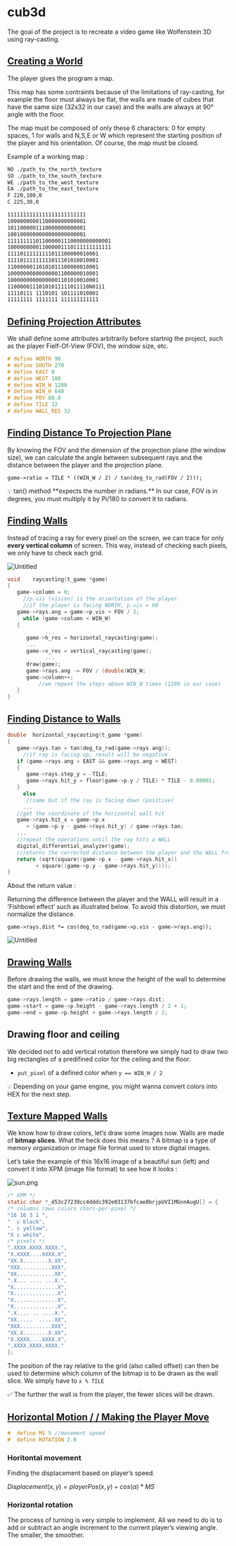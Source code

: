 # cub3d

The goal of the project is to recreate a video game like Wolfenstein 3D using ray-casting.

## [Creating a World](https://permadi.com/1996/05/ray-casting-tutorial-3/#CREATING%20A%20WORLD)

The player gives the program a map. 

This map has some contraints because of the limitations of ray-casting, for example the floor must always be flat, the walls are made of cubes that have the same size (32x32 in our case) and the walls are always at 90° angle with the floor.

The map must be composed of only these 6 characters: 0 for empty spaces, 1 for walls and N,S,E or W which represent the starting position of the player and his orientation. Of course, the map must be closed.

Example of a working map :

```bash
NO ./path_to_the_north_texture
SO ./path_to_the_south_texture
WE ./path_to_the_west_texture
EA ./path_to_the_east_texture
F 220,100,0
C 225,30,0

1111111111111111111111111
1000000000110000000000001
1011000001110000000000001
1001000000000000000000001
111111111011000001110000000000001
100000000011000001110111111111111
11110111111111011100000010001
11110111111111011101010010001
11000000110101011100000010001
10000000000000001100000010001
10000000000000001101010010001
11000001110101011111011110N0111
11110111 1110101 101111010001
11111111 1111111 111111111111
```

## [Defining Projection Attributes](https://permadi.com/1996/05/ray-casting-tutorial-4/)

We shall define some attributes arbitrarily before startnig the project, such as the player Fielf-Of-View (FOV), the window size, etc. 

```c
# define NORTH 90
# define SOUTH 270
# define EAST 0
# define WEST 180
# define WIN_W 1280
# define WIN_H 640
# define FOV 60.0
# define TILE 32
# define WALL_RES 32
```

## [Finding Distance To Projection Plane](https://permadi.com/1996/05/ray-casting-tutorial-5/)

By knowing the FOV and the dimension of the projection plane (the window size), we can calculate the angle between subsequent rays and the distance between the player and the projection plane.

`game->ratio = TILE * ((WIN_W / 2) / tan(deg_to_rad(FOV / 2)));`

<aside>
💡 tan() method **expects the number in radians.** In our case, FOV is in degrees, you must multiply it by Pi/180 to convert it to radians.

</aside>

## [Finding Walls](https://permadi.com/1996/05/ray-casting-tutorial-6/)

Instead of tracing a ray for every pixel on the screen, we can trace for only **every vertical column** of screen. This way, instead of checking each pixels, we only have to check each grid. 

![Untitled](assets/Untitled.png)

```c
void    raycasting(t_game *game)
{
   game->column = 0;
	 //p.vis (vision) is the orientation of the player.
	 //if the player is facing NORTH, p.vis = 90
   game->rays.ang = game->p.vis + FOV / 2;
	 while (game->column < WIN_W)
   {
			...
      game->h_res = horizontal_raycasting(game);
      ...
      game->v_res = vertical_raycasting(game);
			...
      draw(game);
      game->rays.ang -= FOV / (double)WIN_W;
      game->column++;
		  //we repeat the steps above WIN_W times (1280 in our case)
   }
}
```

## [Finding Distance to Walls](https://permadi.com/1996/05/ray-casting-tutorial-8/)

```c
double  horizontal_raycasting(t_game *game)
{
   game->rays.tan = tan(deg_to_rad(game->rays.ang));
	 //if ray is facing up, result will be negative
   if (game->rays.ang > EAST && game->rays.ang < WEST)
   {
      game->rays.step_y = -TILE;
      game->rays.hit_y = floor(game->p.y / TILE) * TILE - 0.00001;
   }
	 else
      //same but if the ray is facing down (positive)
	 ...
   //get the coordinate of the horizontal wall hit
   game->rays.hit_x = game->p.x
      + (game->p.y - game->rays.hit_y) / game->rays.tan;
   ...
   //repeat the operations until the ray hits a WALL
   digital_differential_analyzer(game);
   //returns the corrected distance between the player and the WALL from the projected ray
   return (sqrt(square((game->p.x - game->rays.hit_x))
         + square((game->p.y - game->rays.hit_y))));
}
```

About the return value :

Returning the difference between the player and the WALL will result in a ‘Fishbowl effect’ such as illustrated below. To avoid this distortion, we must normalize the distance. 

`game->rays.dist *= cos(deg_to_rad(game->p.vis - game->rays.ang));`

![Untitled](assets/Untitled%201.png)

## [Drawing Walls](https://permadi.com/1996/05/ray-casting-tutorial-9/)

Before drawing the walls, we must know the height of the wall to determine the start and the end of the drawing. 

```c
game->rays.length = game->ratio / game->rays.dist;
game->start = game->p.height - game->rays.length / 2 + 1;
game->end = game->p.height + game->rays.length / 2;
```

## Drawing floor and ceiling

We decided not to add vertical rotation therefore we simply had to draw two big rectangles of a predifined color for the ceiling and the floor.

- `put_pixel` of a defined color when `y == WIN_H / 2`

<aside>
💡 Depending on your game engine, you might wanna convert colors into HEX for the next step.

</aside>

## [Texture Mapped Walls](https://permadi.com/1996/05/ray-casting-tutorial-10/)

We know how to draw colors, let’s draw some images now. Walls are made of **bitmap slices**. What the heck does this means ? A bitmap is a type of memory organization or image file format used to store digital images. 

Let’s take the example of this 16x16 image of a beautiful sun (left) and convert it into XPM (image file format) to see how it looks :

![sun.png](assets/sun.png)

```c
/* XPM */
static char *_d53c27239cc4dddc392e03137bfcae0brjpUVI1MGnnAugU[] = {
/* columns rows colors chars-per-pixel */
"16 16 3 1 ",
"  c black",
". c yellow",
"X c white",
/* pixels */
".XXXX.XXXX.XXXX.",
"X.XXXX....XXXX.X",
"XX.X........X.XX",
"XXX..........XXX",
"XX............XX",
".X... .... ...X.",
"X..............X",
"X..............X",
"X..............X",
"X..............X",
".X.... .. ....X.",
"XX.....  .....XX",
"XXX..........XXX",
"XX.X........X.XX",
"X.XXXX....XXXX.X",
".XXXX.XXXX.XXXX."
};
```

The position of the ray relative to the grid (also called offset) can then be used to determine which column of the bitmap is to be drawn as the wall slice. We simply have to `x % TILE`

<aside>
✅ The further the wall is from the player, the fewer slices will be drawn.

</aside>

## [Horizontal Motion / / Making the Player Move](https://permadi.com/1996/05/ray-casting-tutorial-15/)

```c
#  define MS 5 //movement speed
#  define ROTATION 2.0
```

### Horitontal movement

Finding the displacement based on player’s speed.

$Displacement(x, y) = playerPos(x, y) + cos(α) * MS$

### Horizontal rotation

The process of turning is very simple to implement. All we need to do is to add or subtract an angle increment to the current player’s viewing angle. The smaller, the smoother.